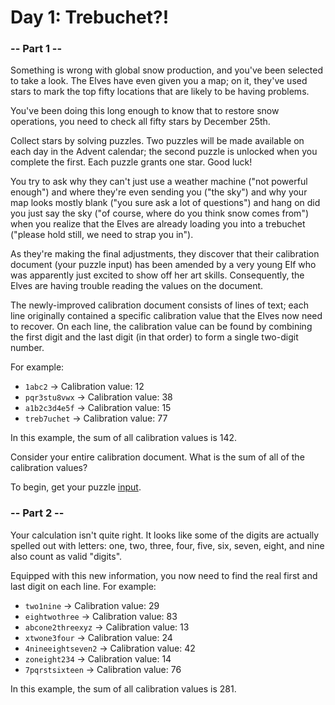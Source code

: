 # Day 1: Trebuchet?!


### -- Part 1 -- ###
Something is wrong with global snow production, and you've been selected to take a look. The Elves have even given you a map; on it, they've used stars to mark the top fifty locations that are likely to be having problems.

You've been doing this long enough to know that to restore snow operations, you need to check all fifty stars by December 25th.

Collect stars by solving puzzles. Two puzzles will be made available on each day in the Advent calendar; the second puzzle is unlocked when you complete the first. Each puzzle grants one star. Good luck!

You try to ask why they can't just use a weather machine ("not powerful enough") and where they're even sending you ("the sky") and why your map looks mostly blank ("you sure ask a lot of questions") and hang on did you just say the sky ("of course, where do you think snow comes from") when you realize that the Elves are already loading you into a trebuchet ("please hold still, we need to strap you in").

As they're making the final adjustments, they discover that their calibration document (your puzzle input) has been amended by a very young Elf who was apparently just excited to show off her art skills. Consequently, the Elves are having trouble reading the values on the document.

The newly-improved calibration document consists of lines of text; each line originally contained a specific calibration value that the Elves now need to recover. On each line, the calibration value can be found by combining the first digit and the last digit (in that order) to form a single two-digit number.

For example:

- `1abc2` → Calibration value: 12
- `pqr3stu8vwx` → Calibration value: 38
- `a1b2c3d4e5f` → Calibration value: 15
- `treb7uchet` → Calibration value: 77

In this example, the sum of all calibration values is 142.

Consider your entire calibration document. What is the sum of all of the calibration values?

To begin, get your puzzle [input](https://adventofcode.com/2023/day/1/input).


### -- Part 2 -- ###

Your calculation isn't quite right. It looks like some of the digits are actually spelled out with letters: one, two, three, four, five, six, seven, eight, and nine also count as valid "digits".

Equipped with this new information, you now need to find the real first and last digit on each line. For example:

- `two1nine` → Calibration value: 29
- `eightwothree` → Calibration value: 83
- `abcone2threexyz` → Calibration value: 13
- `xtwone3four` → Calibration value: 24
- `4nineeightseven2` → Calibration value: 42
- `zoneight234` → Calibration value: 14
- `7pqrstsixteen` → Calibration value: 76

In this example, the sum of all calibration values is 281.